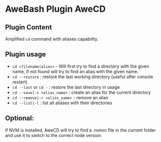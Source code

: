 AweBash Plugin AweCD
====================

Plugin Content
--------------

Amplified `cd` command with aliases capability.

Plugin usage
------------
- `cd <filename|alias>` - Will first try to find a directory with the given name, if not found will try to find an alias with the given name.
- `cd --restore` : restore the last working directory (useful after console restart)
- `cd --last` or `cd -` : restore the last directory in usage
- `cd --save|-s <alias_name>` : create an alias for the current directory
- `cd --remove|-r <alias_name>` - remove an alias
- `cd --list|-l` : list all aliases with their directories

Optional:
---------

If NVM is installed, AweCD will try to find a .nvmrc file in the current folder and use it to switch to the correct node version.